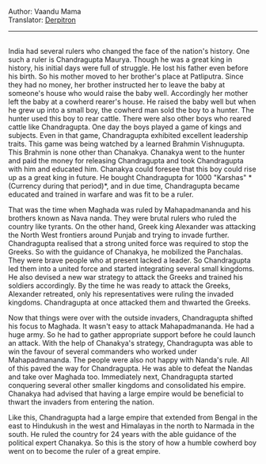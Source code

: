 Author: Vaandu Mama  
Translator: [Derpitron](https://github.com/Derpitron)

---
<br>
India had several rulers who changed the face of the nation's history. One such a ruler is Chandragupta Maurya. Though he was a great king in history, his initial days were full of struggle. He lost his father even before his birth. So his mother moved to her brother's place at Patliputra. Since they had no money, her brother instructed her to leave the baby at someone's house who would raise the baby well. Accordingly her mother left the baby at a cowherd rearer's house. He raised the baby well but when he grew up into a small boy, the cowherd man sold the boy to a hunter. The hunter used this boy to rear cattle. There were also other boys who reared cattle like Chandragupta. One day the boys played a game of kings and subjects. Even in that game, Chandragupta exhibited excellent leadership traits. This game was being watched by a learned Brahmin Vishnugupta. This Brahmin is none other than Chanakya. Chanakya went to the hunter and paid the money for releasing Chandragupta and took Chandragupta with him and educated him. Chanakya could foresee that this boy could rise up as a great king in future. He bought Chandragupta for 1000 "Karshas" *(Currency during that period)*, and in due time, Chandragupta became educated and trained in warfare and was fit to be a ruler. 

That was the time when Maghada was ruled by Mahapadmananda and his brothers known as Nava nanda. They were brutal rulers who ruled the country like tyrants. On the other hand, Greek king Alexander was attacking the North West frontiers around Punjab and trying to invade further. Chandragupta realised that a strong united force was required to stop the Greeks. So with the guidance of Chanakya, he mobilized the Panchalas. They were brave people who at present lacked a leader. So Chandragupta led them into a united force and started integrating several small kingdoms. He also devised a new war strategy to attack the Greeks and trained his soldiers accordingly. By the time he was ready to attack the Greeks, Alexander retreated, only his representatives were ruling the invaded kingdoms. Chandragupta at once attacked them and thwarted the Greeks. 

Now that things were over with the outside invaders, Chandragupta shifted his focus to Maghada. It wasn't easy to attack Mahapadmananda. He had a huge army. So he had to gather appropriate support before he could launch an attack. With the help of Chanakya's strategy, Chandragupta was able to win the favour of several commanders who worked under Mahapadmananda. The people were also not happy with Nanda's rule. All of this paved the way for Chandragupta. He was able to defeat the Nandas and take over Maghada too. Immediately next, Chandragupta started conquering several other smaller kingdoms and consolidated his empire. Chanakya had advised that having a large empire would be beneficial to thwart the invaders from entering the nation.

Like this, Chandragupta had a large empire that extended from Bengal in the east to Hindukush in the west and Himalayas in the north to Narmada in the south. He ruled the country for 24 years with the able guidance of the political expert Chanakya. So this is the story of how a humble cowherd boy went on to become the ruler of a great empire.


